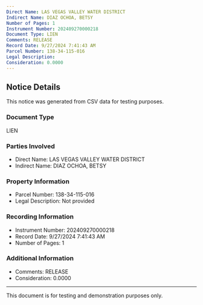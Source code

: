 ```yaml
---
Direct Name: LAS VEGAS VALLEY WATER DISTRICT
Indirect Name: DIAZ OCHOA, BETSY
Number of Pages: 1
Instrument Number: 202409270000218
Document Type: LIEN
Comments: RELEASE
Record Date: 9/27/2024 7:41:43 AM
Parcel Number: 138-34-115-016
Legal Description: 
Consideration: 0.0000
---
```


## Notice Details

This notice was generated from CSV data for testing purposes.

### Document Type
LIEN

### Parties Involved
- Direct Name: LAS VEGAS VALLEY WATER DISTRICT
- Indirect Name: DIAZ OCHOA, BETSY

### Property Information
- Parcel Number: 138-34-115-016
- Legal Description: Not provided

### Recording Information
- Instrument Number: 202409270000218
- Record Date: 9/27/2024 7:41:43 AM
- Number of Pages: 1

### Additional Information
- Comments: RELEASE
- Consideration: 0.0000

---

This document is for testing and demonstration purposes only.
